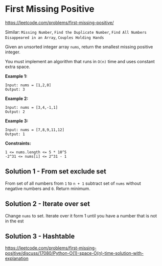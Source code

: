 # First Missing Positive
https://leetcode.com/problems/first-missing-positive/

Similar: `Missing Number`, `Find the Duplicate Number`, `Find All Numbers Disappeared in an Array`, `Couples Holding Hands`

Given an unsorted integer array `nums`, return the smallest missing positive integer.

You must implement an algorithm that runs in `O(n)` time and uses constant extra space.

**Example 1:**

    Input: nums = [1,2,0]
    Output: 3

**Example 2:**

    Input: nums = [3,4,-1,1]
    Output: 2

**Example 3:**

    Input: nums = [7,8,9,11,12]
    Output: 1

**Constraints:**

    1 <= nums.length <= 5 * 10^5
    -2^31 <= nums[i] <= 2^31 - 1

## Solution 1 - From set exclude set
From set of all numbers from `1` to `n + 1` subtract set of `nums` without negative numbers and `0`. Return minimum.

## Solution 2 - Iterate over set
Change `nums` to set. Iterate over it form 1 until you have a number that is not in the est

## Solution 3 - Hashtable
https://leetcode.com/problems/first-missing-positive/discuss/17080/Python-O(1)-space-O(n)-time-solution-with-explanation